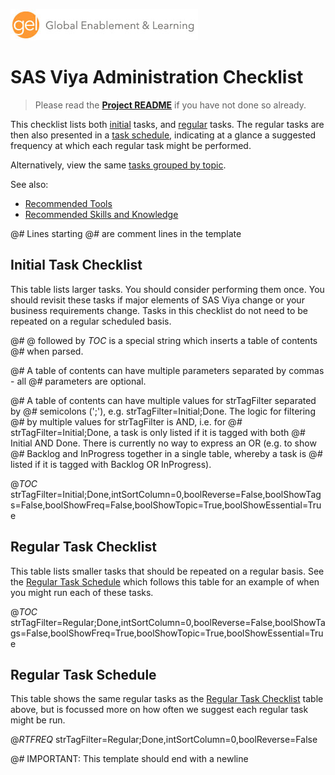 ![Global Enablement & Learning](/img/gel_banner_logo_tech-partners.jpg)

# SAS Viya Administration Checklist

> Please read the **[Project README](./README.md)** if you have not done so already.

This checklist lists both [initial](#initial-task-checklist) tasks, and [regular](#regular-task-checklist) tasks. The regular tasks are then also presented in a [task schedule](#regular-task-schedule), indicating at a glance a suggested frequency at which each regular task might be performed.

Alternatively, view the same [tasks grouped by topic](./tasks_by_topic.md).

See also:

* [Recommended Tools](./docs/Recommended_SAS_admin_tools.md)
* [Recommended Skills and Knowledge](./docs/Recommended_SAS_admin_skills_and_knowledge.md)

@_#_ Lines starting @_#_ are comment lines in the template
## Initial Task Checklist

This table lists larger tasks. You should consider performing them once. You
should revisit these tasks if major elements of SAS Viya change or your business
requirements change. Tasks in this checklist do not need to be repeated on a
regular scheduled basis.

@_#_ @ followed by _TOC_ is a special string which inserts a table of contents
@_#_ when parsed.

@_#_ A table of contents can have multiple parameters separated by commas - all
@_#_ parameters are optional.

@_#_ A table of contents can have multiple values for strTagFilter separated by
@_#_ semicolons (';'), e.g. strTagFilter=Initial;Done. The logic for filtering
@_#_ by multiple values for strTagFilter is AND, i.e. for
@_#_ strTagFilter=Initial;Done, a task is only listed if it is tagged with both
@_#_ Initial AND Done. There is currently no way to express an OR (e.g. to show
@_#_ Backlog and InProgress together in a single table, whereby a task is
@_#_ listed if it is tagged with Backlog OR InProgress).

@_TOC_ strTagFilter=Initial;Done,intSortColumn=0,boolReverse=False,boolShowTags=False,boolShowFreq=False,boolShowTopic=True,boolShowEssential=True

## Regular Task Checklist

This table lists smaller tasks that should be repeated on a regular basis. See the [Regular Task Schedule](#regular-task-schedule) which follows this table for an example of when you might run each of these tasks.

@_TOC_ strTagFilter=Regular;Done,intSortColumn=0,boolReverse=False,boolShowTags=False,boolShowFreq=True,boolShowTopic=True,boolShowEssential=True

## Regular Task Schedule

This table shows the same regular tasks as the [Regular Task Checklist](#regular-task-checklist) table above, but is focussed more on how often we suggest each regular task might be run.

@_RTFREQ_ strTagFilter=Regular;Done,intSortColumn=0,boolReverse=False

@_#_ IMPORTANT: This template should end with a newline
